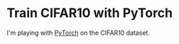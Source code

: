 # Train CIFAR10 with PyTorch

I'm playing with [PyTorch](http://pytorch.org/) on the CIFAR10 dataset.
